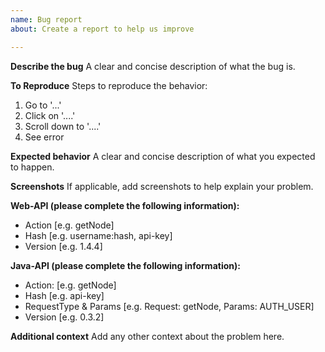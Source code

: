 ```yaml
---
name: Bug report
about: Create a report to help us improve

---
```


**Describe the bug**
A clear and concise description of what the bug is.

**To Reproduce**
Steps to reproduce the behavior:
1. Go to '...'
2. Click on '....'
3. Scroll down to '....'
4. See error

**Expected behavior**
A clear and concise description of what you expected to happen.

**Screenshots**
If applicable, add screenshots to help explain your problem.

**Web-API (please complete the following information):**
 - Action [e.g. getNode]
 - Hash [e.g. username:hash, api-key]
 - Version [e.g. 1.4.4]

**Java-API (please complete the following information):**
 - Action: [e.g. getNode]
 - Hash [e.g. api-key]
 - RequestType & Params [e.g. Request: getNode, Params: AUTH_USER] 
 - Version [e.g. 0.3.2]

**Additional context**
Add any other context about the problem here.

